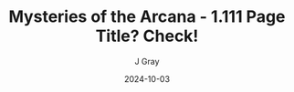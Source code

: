 ---
title: 'Mysteries of the Arcana - 1.111 Page Title? Check!'
alt: 'Mysteries of the Arcana'
date: '2024-10-03'
author: 'J Gray'
artist: 'Keira'
---